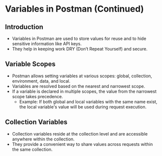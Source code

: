 # Variables in Postman (Continued)

## Introduction
- Variables in Postman are used to store values for reuse and to hide sensitive information like API keys.
- They help in keeping work DRY (Don’t Repeat Yourself) and secure.

## Variable Scopes
- Postman allows setting variables at various scopes: global, collection, environment, data, and local.
- Variables are resolved based on the nearest and narrowest scope.
- If a variable is declared in multiple scopes, the value from the narrowest scope takes precedence.
  - Example: If both global and local variables with the same name exist, the local variable's value will be used during request execution.

## Collection Variables
- Collection variables reside at the collection level and are accessible anywhere within the collection.
- They provide a convenient way to share values across requests within the same collection.
